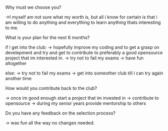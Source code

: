 Why must we choose you?

->I myself am not sure what my worth is, but all i know for certain is that i am willing to do anything and everything to learn anything thats interesting to me.

What is your plan for the next 6 months?

if i get into the club:
-> hopefully improve my coding and to get a grasp on develepment and try and get to contribute to preferably a good opensource project that im interested in.
-> try not to fail my exams
-> have fun altogether

else:
-> try not to fail my exams
-> get into someother club till i can try again another time

How would you contribute back to the club? 

-> once im good enough start a project that im invested in
-> contribute to opensource
-> during my senior years provide mentorship to others

Do you have any feedback on the selection process?

-> was fun all the way no changes needed.

